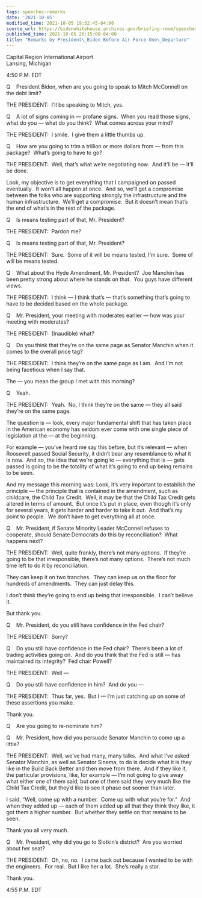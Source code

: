```yaml
---
tags: speeches-remarks
date: '2021-10-05'
modified_time: 2021-10-05 19:52:45-04:00
source_url: https://bidenwhitehouse.archives.gov/briefing-room/speeches-remarks/2021/10/05/remarks-by-president-biden-before-air-force-one-departure-7/
published_time: 2021-10-05 20:15:00-04:00
title: "Remarks by President\_Biden Before Air Force One\_Departure"
---
```

 
Capital Region International Airport  
Lansing, Michigan

4:50 P.M. EDT

Q    President Biden, when are you going to speak to Mitch McConnell on
the debt limit?

THE PRESIDENT:  I’ll be speaking to Mitch, yes.

Q    A lot of signs coming in — profane signs.  When you read those
signs, what do you — what do you think?  What comes across your mind?

THE PRESIDENT:  I smile.  I give them a little thumbs up. 

Q    How are you going to trim a trillion or more dollars from — from
this package?  What’s going to have to go?

THE PRESIDENT:  Well, that’s what we’re negotiating now.  And it’ll be —
it’ll be done. 

Look, my objective is to get everything that I campaigned on passed
eventually.  It won’t all happen at once.  And so, we’ll get a
compromise between the folks who are supporting strongly the
infrastructure and the human infrastructure.  We’ll get a compromise. 
But it doesn’t mean that’s the end of what’s in the rest of the package.

Q    Is means testing part of that, Mr. President?

THE PRESIDENT:  Pardon me?

Q    Is means testing part of that, Mr. President? 

THE PRESIDENT:  Sure.  Some of it will be means tested, I’m sure.  Some
of will be means tested.

Q    What about the Hyde Amendment, Mr. President?  Joe Manchin has been
pretty strong about where he stands on that.  You guys have different
views.

THE PRESIDENT:  I think — I think that’s — that’s something that’s going
to have to be decided based on the whole package.

Q    Mr. President, your meeting with moderates earlier — how was your
meeting with moderates? 

THE PRESIDENT:  (Inaudible) what?

Q    Do you think that they’re on the same page as Senator Manchin when
it comes to the overall price tag?

THE PRESIDENT:  I think they’re on the same page as I am.  And I’m not
being facetious when I say that.

The — you mean the group I met with this morning?

Q    Yeah.

THE PRESIDENT:  Yeah.  No, I think they’re on the same — they all said
they’re on the same page.

The question is — look, every major fundamental shift that has taken
place in the American economy has seldom ever come with one single piece
of legislation at the — at the beginning. 

For example — you’ve heard me say this before, but it’s relevant — when
Roosevelt passed Social Security, it didn’t bear any resemblance to what
it is now.  And so, the idea that we’re going to — everything that is —
gets passed is going to be the totality of what it’s going to end up
being remains to be seen.

And my message this morning was: Look, it’s very important to establish
the principle — the principle that is contained in the amendment, such
as childcare, the Child Tax Credit.  Well, it may be that the Child Tax
Credit gets altered in terms of amount.  But once it’s put in place,
even though it’s only for several years, it gets harder and harder to
take it out.  And that’s my point to people.  We don’t have to get
everything all at once.

Q    Mr. President, if Senate Minority Leader McConnell refuses to
cooperate, should Senate Democrats do this by reconciliation?  What
happens next?

THE PRESIDENT:  Well, quite frankly, there’s not many options.  If
they’re going to be that irresponsible, there’s not many options. 
There’s not much time left to do it by reconciliation. 

They can keep it on two tranches.  They can keep us on the floor for
hundreds of amendments.  They can just delay this.

I don’t think they’re going to end up being that irresponsible.  I can’t
believe it. 

But thank you.

Q    Mr. President, do you still have confidence in the Fed chair?

THE PRESIDENT:  Sorry?  
  
Q    Do you still have confidence in the Fed chair?  There’s been a lot
of trading activities going on.  And do you think that the Fed is still
— has maintained its integrity?  Fed chair Powell? 

THE PRESIDENT:  Well —

Q    Do you still have confidence in him?  And do you —

THE PRESIDENT:  Thus far, yes.  But I — I’m just catching up on some of
these assertions you make. 

Thank you.

Q    Are you going to re-nominate him?

Q    Mr. President, how did you persuade Senator Manchin to come up a
little?

THE PRESIDENT:  Well, we’ve had many, many talks.  And what I’ve asked
Senator Manchin, as well as Senator Sinema, to do is decide what it is
they like in the Build Back Better and then move from there.  And if
they like it, the particular provisions, like, for example — I’m not
going to give away what either one of them said, but one of them said
they very much like the Child Tax Credit, but they’d like to see it
phase out sooner than later. 

I said, “Well, come up with a number.  Come up with what you’re for.” 
And when they added up — each of them added up all that they think they
like, it got them a higher number.  But whether they settle on that
remains to be seen.

Thank you all very much.

Q    Mr. President, why did you go to Slotkin’s district?  Are you
worried about her seat?

THE PRESIDENT:  Oh, no, no.  I came back out because I wanted to be with
the engineers.  For real.  But I like her a lot.  She’s really a star.

Thank you.

4:55 P.M. EDT
